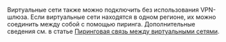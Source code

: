 Виртуальные сети также можно подключить без использования VPN-шлюза. Если виртуальные сети находятся в одном регионе, их можно соединить между собой с помощью пиринга. Дополнительные сведения см. в статье [Пиринговая связь между виртуальными сетями](../articles/virtual-network/virtual-network-peering-overview.md).

